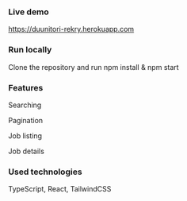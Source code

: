 ### Live demo
https://duunitori-rekry.herokuapp.com


### Run locally
Clone the repository and run npm install & npm start


### Features
Searching

Pagination

Job listing

Job details


### Used technologies
TypeScript, React, TailwindCSS
